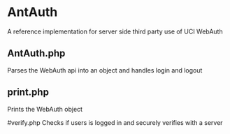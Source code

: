 # AntAuth
A reference implementation for server side third party use of UCI WebAuth

## AntAuth.php
Parses the WebAuth api into an object and handles login and logout

## print.php
Prints the WebAuth object

#verify.php
Checks if users is logged in and securely verifies with a server
